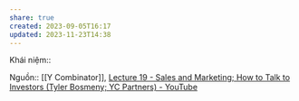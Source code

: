 ```yaml
---
share: true
created: 2023-09-05T16:17
updated: 2023-11-23T14:38
---
```

Khái niệm:: 

Nguồn:: [[Y Combinator]], [Lecture 19 - Sales and Marketing; How to Talk to Investors (Tyler Bosmeny; YC Partners) - YouTube](https://www.youtube.com/watch?v=SHAh6WKBgiE)
